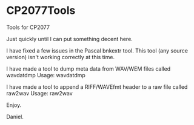 # CP2077Tools
Tools for CP2077


Just quickly until I can put something decent here.

I have fixed a few issues in the Pascal bnkextr tool.  This tool (any source version) isn't working correctly at this time.

I have made a tool to dump meta data from WAV/WEM files called wavdatdmp
  Usage:  wavdatdmp <infile>

I have made a tool to append a RIFF/WAVEfmt header to a raw file called raw2wav
  Usage: raw2wav <infile>

Enjoy.

Daniel.
